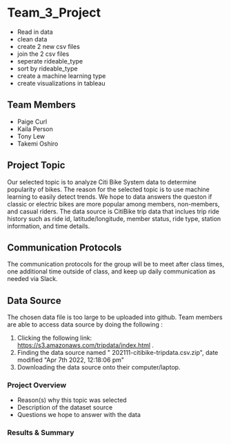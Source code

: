 # Team_3_Project

* Read in data
* clean data
* create 2 new csv files 
* join the 2 csv files
* seperate rideable_type
* sort by rideable_type
* create a machine learning type
* create visualizations in tableau


## Team Members
* Paige Curl
* Kaila Person
* Tony Lew
* Takemi Oshiro

## Project Topic
Our selected topic is to analyze Citi Bike System data to determine popularity of bikes. The reason for the selected topic is to use machine learning to easily detect trends. We hope to data answers the queston if classic or electric bikes are more popular among members, non-members, and casual riders.  The data source is CitiBike trip data that inclues trip ride history such as ride id, latitude/longitude, member status, ride type, station information, and time details. 

## Communication Protocols 
The communication protocols for the group will be to meet after class times, one additional time outside of class, and keep up daily communication as needed via Slack.

## Data Source 
The chosen data file is too large to be uploaded into github. Team members are able to access data source by doing the following :
1. Clicking the following link: https://s3.amazonaws.com/tripdata/index.html .
2. Finding the data source named " 202111-citibike-tripdata.csv.zip", date modified "Apr 7th 2022, 12:18:06 pm" 
3. Downloading the data source onto their computer/laptop.

### Project Overview
* Reason(s) why this topic was selected
* Description of the dataset source
* Questions we hope to answer with the data

### Results & Summary
